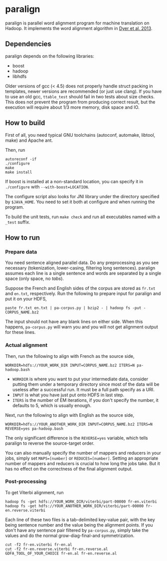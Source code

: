 paralign
========
paralign is parallel word alignment program for machine translation on Hadoop. It implements the word alignment algorithm in [Dyer et al. 2013].

[Dyer et al. 2013]: http://www.ark.cs.cmu.edu/cdyer/fast_valign.pdf

Dependencies
------------
paralign depends on the following libraries:
- boost
- hadoop
- libhdfs

Older versions of gcc (< 4.5) does not properly handle struct packing in templates, newer versions are recommended (or just use clang). If you have to use an old gcc, `ttable_test` should fail in two tests about size checks. This does not prevent the program from producing correct result, but the execution will require about 1/3 more memory, disk space and IO.

How to build
------------
First of all, you need typical GNU toolchains (autoconf, automake, libtool, make) and Apache ant.

Then, run
```
autoreconf -if
./configure
make
make install
```

If boost is installed at a non-standard location, you can specify it in `./configure` with `--with-boost=LOCATION`.

The configure script also looks for JNI library under the directory specified by `$JAVA_HOME`. You need to set it both at configure and when running the program.

To build the unit tests, run `make check` and run all executables named with a `_test` suffix.

How to run
----------

### Prepare data

You need sentence aligned parallel data. Do any preprocessing as you see necessary (tokenization, lower-casing, filtering long sentences). paralign assumes each line is a single sentence and words are separated by a single space (only space, no _tabs_).

Suppose the French and English sides of the corpus are stored as `fr.txt` and `en.txt`, respectively. Run the following to prepare input for paralign and put it on your HDFS,
```
paste fr.txt en.txt | pa-corpus.py | bzip2 - | hadoop fs -put - CORPUS_NAME.bz2
```

The input should not have any blank lines on either side. When this happens, `pa-corpus.py` will warn you and you will not get alignment output for these lines.

### Actual alignment

Then, run the following to align with French as the source side,
```
WORKDIR=hdfs://YOUR_WORK_DIR INPUT=CORPUS_NAME.bz2 ITERS=N pa-hadoop.bash
```

- `WORKDIR` is where you want to put your intermediate data, consider putting them under a temporary directory since most of the data will be useless after a successful run. It must be a full path specify as a URI.
- `INPUT` is what you have just put onto HDFS in last step.
- `ITERS` is the number of EM iterations, if you don't specify the number, it defaults to 5, which is usually enough.

Next, run the following to align with English as the source side,
```
WORKDIR=hdfs://YOUR_ANOTHER_WORK_DIR INPUT=CORPUS_NAME.bz2 ITERS=N REVERSE=yes pa-hadoop.bash
```

The only significant difference is the `REVERSE=yes` variable, which tells paralign to reverse the source-target order.

You can also manually specify the number of mappers and reducers in your jobs, simply set `MAPS=[number]` or `REDUCES=[number]`. Setting an appropriate number of mappers and reducers is crucial to how long the jobs take. But it has no effect on the correctness of the final alignment output.

### Post-processing

To get Viterbi alignment, run
```
hadoop fs -get hdfs://YOUR_WORK_DIR/viterbi/part-00000 fr-en.viterbi
hadoop fs -get hdfs://YOUR_ANOTHER_WORK_DIR/viterbi/part-00000 fr-en.reverse.viterbi
```

Each line of these two files is a tab-delimited key-value pair, with the key being sentence number and the value being the alignment points. If you don't have any sentence pair filtered by `pa-corpus.py`, simply take the values and do the normal grow-diag-final-and symmetrization.
```
cut -f2 fr-en.viterbi fr-en.al
cut -f2 fr-en.reverse.viterbi fr-en.reverse.al
GDFA_TOOL_OF_YOUR_CHOICE fr-en.al fr-en.reverse.al
```
